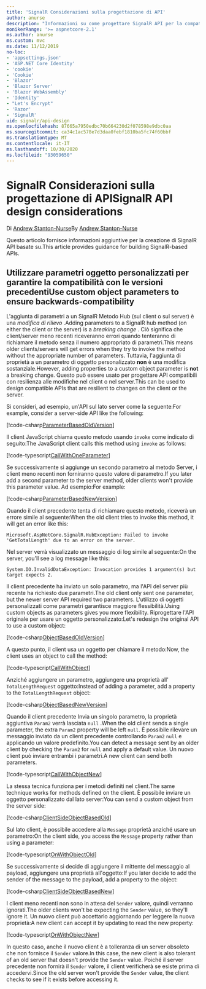 ```yaml
---
title: 'SignalR Considerazioni sulla progettazione di API'
author: anurse
description: "Informazioni su come progettare SignalR API per la compatibilità tra le versioni dell'app."
monikerRange: '>= aspnetcore-2.1'
ms.author: anurse
ms.custom: mvc
ms.date: 11/12/2019
no-loc:
- 'appsettings.json'
- 'ASP.NET Core Identity'
- 'cookie'
- 'Cookie'
- 'Blazor'
- 'Blazor Server'
- 'Blazor WebAssembly'
- 'Identity'
- "Let's Encrypt"
- 'Razor'
- 'SignalR'
uid: signalr/api-design
ms.openlocfilehash: 87665a7950edbc70b664230d2f078598e9dbc0aa
ms.sourcegitcommit: ca34c1ac578e7d3daa0febf1810ba5fc74f60bbf
ms.translationtype: MT
ms.contentlocale: it-IT
ms.lasthandoff: 10/30/2020
ms.locfileid: "93059650"
---
```

# <a name="no-locsignalr-api-design-considerations"></a><span data-ttu-id="00cb2-103">SignalR Considerazioni sulla progettazione di API</span><span class="sxs-lookup"><span data-stu-id="00cb2-103">SignalR API design considerations</span></span>

<span data-ttu-id="00cb2-104">Di [Andrew Stanton-Nurse](https://twitter.com/anurse)</span><span class="sxs-lookup"><span data-stu-id="00cb2-104">By [Andrew Stanton-Nurse](https://twitter.com/anurse)</span></span>

<span data-ttu-id="00cb2-105">Questo articolo fornisce informazioni aggiuntive per la creazione di SignalR API basate su.</span><span class="sxs-lookup"><span data-stu-id="00cb2-105">This article provides guidance for building SignalR-based APIs.</span></span>

## <a name="use-custom-object-parameters-to-ensure-backwards-compatibility"></a><span data-ttu-id="00cb2-106">Utilizzare parametri oggetto personalizzati per garantire la compatibilità con le versioni precedenti</span><span class="sxs-lookup"><span data-stu-id="00cb2-106">Use custom object parameters to ensure backwards-compatibility</span></span>

<span data-ttu-id="00cb2-107">L'aggiunta di parametri a un SignalR Metodo Hub (sul client o sul server) è una *modifica di rilievo* .</span><span class="sxs-lookup"><span data-stu-id="00cb2-107">Adding parameters to a SignalR hub method (on either the client or the server) is a *breaking change* .</span></span> <span data-ttu-id="00cb2-108">Ciò significa che client/server meno recenti riceveranno errori quando tenteranno di richiamare il metodo senza il numero appropriato di parametri.</span><span class="sxs-lookup"><span data-stu-id="00cb2-108">This means older clients/servers will get errors when they try to invoke the method without the appropriate number of parameters.</span></span> <span data-ttu-id="00cb2-109">Tuttavia, l'aggiunta di proprietà a un parametro di oggetto personalizzato **non** è una modifica sostanziale.</span><span class="sxs-lookup"><span data-stu-id="00cb2-109">However, adding properties to a custom object parameter is **not** a breaking change.</span></span> <span data-ttu-id="00cb2-110">Questo può essere usato per progettare API compatibili con resilienza alle modifiche nel client o nel server.</span><span class="sxs-lookup"><span data-stu-id="00cb2-110">This can be used to design compatible APIs that are resilient to changes on the client or the server.</span></span>

<span data-ttu-id="00cb2-111">Si consideri, ad esempio, un'API sul lato server come la seguente:</span><span class="sxs-lookup"><span data-stu-id="00cb2-111">For example, consider a server-side API like the following:</span></span>

[!code-csharp[ParameterBasedOldVersion](api-design/sample/Samples.cs?name=ParameterBasedOldVersion)]

<span data-ttu-id="00cb2-112">Il client JavaScript chiama questo metodo usando `invoke` come indicato di seguito:</span><span class="sxs-lookup"><span data-stu-id="00cb2-112">The JavaScript client calls this method using `invoke` as follows:</span></span>

[!code-typescript[CallWithOneParameter](api-design/sample/Samples.ts?name=CallWithOneParameter)]

<span data-ttu-id="00cb2-113">Se successivamente si aggiunge un secondo parametro al metodo Server, i client meno recenti non forniranno questo valore di parametro.</span><span class="sxs-lookup"><span data-stu-id="00cb2-113">If you later add a second parameter to the server method, older clients won't provide this parameter value.</span></span> <span data-ttu-id="00cb2-114">Ad esempio:</span><span class="sxs-lookup"><span data-stu-id="00cb2-114">For example:</span></span>

[!code-csharp[ParameterBasedNewVersion](api-design/sample/Samples.cs?name=ParameterBasedNewVersion)]

<span data-ttu-id="00cb2-115">Quando il client precedente tenta di richiamare questo metodo, riceverà un errore simile al seguente:</span><span class="sxs-lookup"><span data-stu-id="00cb2-115">When the old client tries to invoke this method, it will get an error like this:</span></span>

```
Microsoft.AspNetCore.SignalR.HubException: Failed to invoke 'GetTotalLength' due to an error on the server.
```

<span data-ttu-id="00cb2-116">Nel server verrà visualizzato un messaggio di log simile al seguente:</span><span class="sxs-lookup"><span data-stu-id="00cb2-116">On the server, you'll see a log message like this:</span></span>

```
System.IO.InvalidDataException: Invocation provides 1 argument(s) but target expects 2.
```

<span data-ttu-id="00cb2-117">Il client precedente ha inviato un solo parametro, ma l'API del server più recente ha richiesto due parametri.</span><span class="sxs-lookup"><span data-stu-id="00cb2-117">The old client only sent one parameter, but the newer server API required two parameters.</span></span> <span data-ttu-id="00cb2-118">L'utilizzo di oggetti personalizzati come parametri garantisce maggiore flessibilità.</span><span class="sxs-lookup"><span data-stu-id="00cb2-118">Using custom objects as parameters gives you more flexibility.</span></span> <span data-ttu-id="00cb2-119">Riprogettare l'API originale per usare un oggetto personalizzato:</span><span class="sxs-lookup"><span data-stu-id="00cb2-119">Let's redesign the original API to use a custom object:</span></span>

[!code-csharp[ObjectBasedOldVersion](api-design/sample/Samples.cs?name=ObjectBasedOldVersion)]

<span data-ttu-id="00cb2-120">A questo punto, il client usa un oggetto per chiamare il metodo:</span><span class="sxs-lookup"><span data-stu-id="00cb2-120">Now, the client uses an object to call the method:</span></span>

[!code-typescript[CallWithObject](api-design/sample/Samples.ts?name=CallWithObject)]

<span data-ttu-id="00cb2-121">Anziché aggiungere un parametro, aggiungere una proprietà all' `TotalLengthRequest` oggetto:</span><span class="sxs-lookup"><span data-stu-id="00cb2-121">Instead of adding a parameter, add a property to the `TotalLengthRequest` object:</span></span>

[!code-csharp[ObjectBasedNewVersion](api-design/sample/Samples.cs?name=ObjectBasedNewVersion&highlight=4,9-13)]

<span data-ttu-id="00cb2-122">Quando il client precedente Invia un singolo parametro, la proprietà aggiuntiva `Param2` verrà lasciata `null` .</span><span class="sxs-lookup"><span data-stu-id="00cb2-122">When the old client sends a single parameter, the extra `Param2` property will be left `null`.</span></span> <span data-ttu-id="00cb2-123">È possibile rilevare un messaggio inviato da un client precedente controllando `Param2` `null` e applicando un valore predefinito.</span><span class="sxs-lookup"><span data-stu-id="00cb2-123">You can detect a message sent by an older client by checking the `Param2` for `null` and apply a default value.</span></span> <span data-ttu-id="00cb2-124">Un nuovo client può inviare entrambi i parametri.</span><span class="sxs-lookup"><span data-stu-id="00cb2-124">A new client can send both parameters.</span></span>

[!code-typescript[CallWithObjectNew](api-design/sample/Samples.ts?name=CallWithObjectNew)]

<span data-ttu-id="00cb2-125">La stessa tecnica funziona per i metodi definiti nel client.</span><span class="sxs-lookup"><span data-stu-id="00cb2-125">The same technique works for methods defined on the client.</span></span> <span data-ttu-id="00cb2-126">È possibile inviare un oggetto personalizzato dal lato server:</span><span class="sxs-lookup"><span data-stu-id="00cb2-126">You can send a custom object from the server side:</span></span>

[!code-csharp[ClientSideObjectBasedOld](api-design/sample/Samples.cs?name=ClientSideObjectBasedOld)]

<span data-ttu-id="00cb2-127">Sul lato client, è possibile accedere alla `Message` proprietà anziché usare un parametro:</span><span class="sxs-lookup"><span data-stu-id="00cb2-127">On the client side, you access the `Message` property rather than using a parameter:</span></span>

[!code-typescript[OnWithObjectOld](api-design/sample/Samples.ts?name=OnWithObjectOld)]

<span data-ttu-id="00cb2-128">Se successivamente si decide di aggiungere il mittente del messaggio al payload, aggiungere una proprietà all'oggetto:</span><span class="sxs-lookup"><span data-stu-id="00cb2-128">If you later decide to add the sender of the message to the payload, add a property to the object:</span></span>

[!code-csharp[ClientSideObjectBasedNew](api-design/sample/Samples.cs?name=ClientSideObjectBasedNew&highlight=5)]

<span data-ttu-id="00cb2-129">I client meno recenti non sono in attesa del `Sender` valore, quindi verranno ignorati.</span><span class="sxs-lookup"><span data-stu-id="00cb2-129">The older clients won't be expecting the `Sender` value, so they'll ignore it.</span></span> <span data-ttu-id="00cb2-130">Un nuovo client può accettarlo aggiornando per leggere la nuova proprietà:</span><span class="sxs-lookup"><span data-stu-id="00cb2-130">A new client can accept it by updating to read the new property:</span></span>

[!code-typescript[OnWithObjectNew](api-design/sample/Samples.ts?name=OnWithObjectNew&highlight=2-5)]

<span data-ttu-id="00cb2-131">In questo caso, anche il nuovo client è a tolleranza di un server obsoleto che non fornisce il `Sender` valore.</span><span class="sxs-lookup"><span data-stu-id="00cb2-131">In this case, the new client is also tolerant of an old server that doesn't provide the `Sender` value.</span></span> <span data-ttu-id="00cb2-132">Poiché il server precedente non fornirà il `Sender` valore, il client verificherà se esiste prima di accedervi.</span><span class="sxs-lookup"><span data-stu-id="00cb2-132">Since the old server won't provide the `Sender` value, the client checks to see if it exists before accessing it.</span></span>
